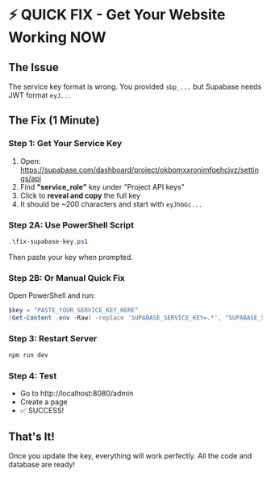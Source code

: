 # ⚡ QUICK FIX - Get Your Website Working NOW

## The Issue
The service key format is wrong. You provided `sbp_...` but Supabase needs JWT format `eyJ...`

## The Fix (1 Minute)

### Step 1: Get Your Service Key
1. Open: https://supabase.com/dashboard/project/okbomxxronimfqehcjvz/settings/api
2. Find **"service_role"** key under "Project API keys"
3. Click to **reveal and copy** the full key
4. It should be ~200 characters and start with `eyJhbGc...`

### Step 2A: Use PowerShell Script
```powershell
.\fix-supabase-key.ps1
```
Then paste your key when prompted.

### Step 2B: Or Manual Quick Fix
Open PowerShell and run:
```powershell
$key = "PASTE_YOUR_SERVICE_KEY_HERE"
(Get-Content .env -Raw) -replace 'SUPABASE_SERVICE_KEY=.*', "SUPABASE_SERVICE_KEY=$key" -replace 'VITE_SUPABASE_SERVICE_KEY=.*', "VITE_SUPABASE_SERVICE_KEY=$key" | Set-Content .env -NoNewline
```

### Step 3: Restart Server
```bash
npm run dev
```

### Step 4: Test
- Go to http://localhost:8080/admin
- Create a page
- ✅ SUCCESS!

## That's It!
Once you update the key, everything will work perfectly. All the code and database are ready!





